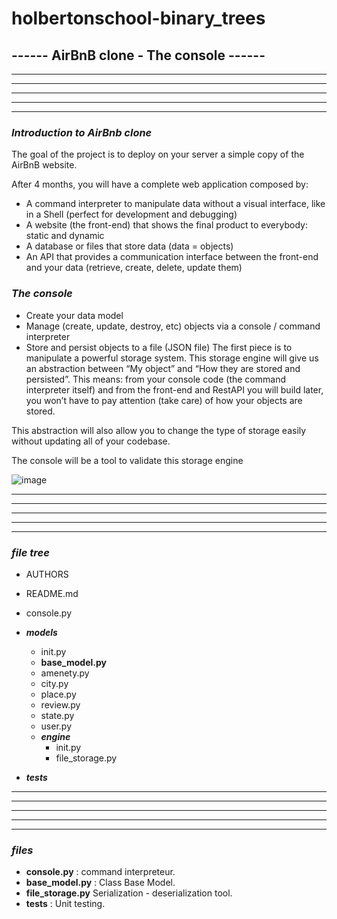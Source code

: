 
# holbertonschool-binary_trees
## ------ AirBnB clone - The console ------

*****
*****
*****
*****
*****
### ***Introduction to AirBnb clone***
The goal of the project is to deploy on your server a simple copy of the AirBnB website.

After 4 months, you will have a complete web application composed by:

- A command interpreter to manipulate data without a visual interface, like in a Shell (perfect for development and debugging)
-  A website (the front-end) that shows the final product to everybody: static and dynamic
- A database or files that store data (data = objects)
- An API that provides a communication interface between the front-end and your data (retrieve, create, delete, update them)
### ***The console***
- Create your data model
- Manage (create, update, destroy, etc) objects via a console / command interpreter
- Store and persist objects to a file (JSON file)
The first piece is to manipulate a powerful storage system. This storage engine will give us an abstraction between “My object” and “How they are stored and persisted”. This means: from your console code (the command interpreter itself) and from the front-end and RestAPI you will build later, you won’t have to pay attention (take care) of how your objects are stored.

This abstraction will also allow you to change the type of storage easily without updating all of your codebase.

The console will be a tool to validate this storage engine

![image](https://user-images.githubusercontent.com/113857342/220392841-0292dfc2-8bf7-4355-8e21-48f1afc1fdc0.png)

*****
*****
*****
*****
*****
### ***file tree***

- AUTHORS
- README.md
- console.py

- ***models***
    - init.py
    - **base_model.py**
    - amenety.py
    - city.py
    - place.py
    - review.py
    - state.py
    - user.py
    - ***engine***
        - init.py
        - file_storage.py

- ***tests***
*****
*****
*****
*****
*****

### ***files***

- **console.py** : command interpreteur.
- **base_model.py** : Class Base Model.
- **file_storage.py** Serialization - deserialization tool.
- **tests** : Unit testing.
